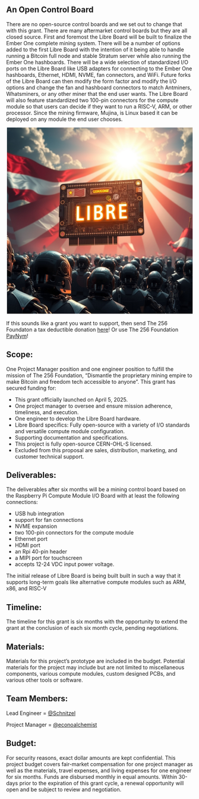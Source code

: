 ## An Open Control Board
There are no open-source control boards and we set out to change that with this grant. There are many aftermarket control boards but they are all closed source. First and foremost the Libre Board will be built to finalize the Ember One complete mining system. There will be a number of options added to the first Libre Board with the intention of it being able to handle running a Bitcoin full node and stable Stratum server while also running the Ember One hashboards. There will be a wide selection of standardized I/O ports on the Libre Board like USB adapters for connecting to the Ember One hashboards, Ethernet, HDMI, NVME, fan connectors, and WiFi. Future forks of the Libre Board can then modify the form factor and modify the I/O options and change the fan and hashboard connectors to match Antminers, Whatsminers, or any other miner that the end user wants. The Libre Board will also feature standardized two 100-pin connectors for the compute module so that users can decide if they want to run a RISC-V, ARM, or other processor. Since the mining firmware, Mujina, is Linux based it can be deployed on any module the end user chooses.   

<p align="center">
<img width="500" src="assets/Libre-Board-Lander.jpg">
</p>

If this sounds like a grant you want to support, then send The 256 Foundaton a tax deductible donation [here](https://pay.zaprite.com/pl_ZRWeSGjRWG)! Or use The 256 Foundation [PayNym](https://paynym.rs/+appetizingadministration90)!

## Scope:
One Project Manager position and one engineer position to fulfill the mission of The 256 Foundation, “Dismantle the proprietary mining empire to make Bitcoin and freedom tech accessible to anyone”. This grant has secured funding for:

* This grant officially launched on April 5, 2025.
* One project manager to oversee and ensure mission adherence, timeliness, and execution. 
* One engineer to develop the Libre Board hardware.
* Libre Board specifics: Fully open-source with a variety of I/O standards and versatile compute module configuration. 
* Supporting documentation and specifications. 
* This project is fully open-source CERN-OHL-S licensed.
* Excluded from this proposal are sales, distribution, marketing, and customer technical support.

## Deliverables:
The deliverables after six months will be a mining control board based on the Raspberry Pi Compute Module I/O Board with at least the following connections: 

* USB hub integration
* support for fan connections
* NVME expansion
* two 100-pin connectors for the compute module
* Ethernet port
* HDMI port
* an Rpi 40-pin header
* a MIPI port for touchscreen
* accepts 12-24 VDC input power voltage.

The initial release of Libre Board is being built built in such a way that it supports long-term goals like alternative compute modules such as ARM, x86, and RISC-V

## Timeline:
The timeline for this grant is six months with the opportunity to extend the grant at the conclusion of each six month cycle, pending negotiations.

## Materials:
Materials for this project’s prototype are included in the budget. Potential materials for the project may include but are not limited to miscellaneous components, various compute modules, custom designed PCBs, and various other tools or software.

## Team Members:
Lead Engineer = [@Schnitzel](https://x.com/Schnitzel)

Project Manager = [@econoalchemist](https://x.com/econoalchemist)

## Budget:
For security reasons, exact dollar amounts are kept confidential. This project budget covers fair-market compensation for one project manager as well as the materials, travel expenses, and living expenses for one engineer for six months. Funds are disbursed monthly in equal amounts. Within 30-days prior to the expiration of this grant cycle, a renewal opportunity will open and be subject to review and negotiation.
